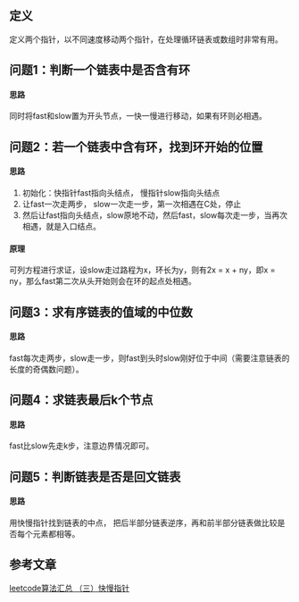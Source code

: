 ## 定义
定义两个指针，以不同速度移动两个指针，在处理循环链表或数组时非常有用。

## 问题1：判断一个链表中是否含有环
#### 思路
同时将fast和slow置为开头节点，一快一慢进行移动，如果有环则必相遇。

## 问题2：若一个链表中含有环，找到环开始的位置
#### 思路
1. 初始化：快指针fast指向头结点， 慢指针slow指向头结点
2. 让fast一次走两步， slow一次走一步，第一次相遇在C处，停止
3. 然后让fast指向头结点，slow原地不动，然后fast，slow每次走一步，当再次相遇，就是入口结点。

#### 原理
可列方程进行求证，设slow走过路程为x，环长为y，则有2x = x + ny，即x = ny，那么fast第二次从头开始则会在环的起点处相遇。

## 问题3：求有序链表的值域的中位数
#### 思路
fast每次走两步，slow走一步，则fast到头时slow刚好位于中间（需要注意链表的长度的奇偶数问题）。

## 问题4：求链表最后k个节点
#### 思路
fast比slow先走k步，注意边界情况即可。

## 问题5：判断链表是否是回文链表
#### 思路
用快慢指针找到链表的中点， 把后半部分链表逆序，再和前半部分链表做比较是否每个元素都相等。



## 参考文章
[leetcode算法汇总 （三）快慢指针](https://zhuanlan.zhihu.com/p/72886883)